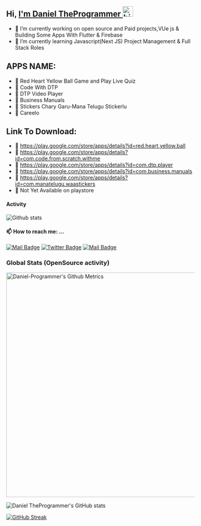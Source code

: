  ## Hi, <a href="https://daniel-theprogrammer.github.io/Portfolio/#portfolio"> I'm Daniel TheProgrammer </a> <img src="https://user-images.githubusercontent.com/1303154/88677602-1635ba80-d120-11ea-84d8-d263ba5fc3c0.gif" width="28px" alt="hi">




- 🔭 I’m currently working on open source and Paid projects,VUe js & Building Some Apps With Flutter & Firebase
- 🌱 I’m currently learning  Javascript(Next JS) Project Management & Full Stack Roles


## APPS NAME: 	
- 🔭 Red Heart Yellow Ball Game and Play Live Quiz
- 🔭 Code With DTP
- 🔭 DTP Video Player
- 🔭 Business Manuals
- 🔭 Stickers Chary Garu-Mana Telugu Stickerlu
- 🔭 Careelo

## Link To Download:
- 🔭  https://play.google.com/store/apps/details?id=red.heart.yellow.ball
- 🔭 https://play.google.com/store/apps/details?id=com.code.from.scratch.withme
- 🔭 https://play.google.com/store/apps/details?id=com.dtp.player
- 🔭 https://play.google.com/store/apps/details?id=com.business.manuals
- 🔭 https://play.google.com/store/apps/details?id=com.manatelugu.waastickers
- 🔭 Not Yet Available on playstore

#### Activity

![Github stats](https://github-readme-stats.vercel.app/api?username=Daniel-TheProgrammer&theme=vue&show_icons=true&count_private=true)
 
#### 📫 How to reach me: ...


[![Mail Badge](https://img.shields.io/badge/-njidaniel-c0392b?style=flat&labelColor=c0392b&logo=gmail&logoColor=white)](mailto:njid18753@gmail.com)
[![Twitter Badge](https://img.shields.io/badge/-@NJIDANIEL4-1ca0f1?style=flat&labelColor=1ca0f1&logo=twitter&logoColor=white&link=https://twitter.com/NJIDANIEL4)](https://twitter.com/NJIDANIEL4/) 
[![Mail Badge](https://img.shields.io/badge/-@njidanilo-405DE6?style=flat&labelColor=5851DB&logo=instagram&logoColor=white)](https://instagram.com/njidanilo)


### Global Stats (OpenSource activity)
<p>
    <img width="600"  
         src="https://metrics.lecoq.io/Daniel-TheProgrammer?id=Daniel-TheProgrammer" 
         alt="Daniel-Programmer's Github Metrics"
    />
</p>

![Daniel TheProgrammer's GitHub stats](https://github-readme-stats.vercel.app/api?username=Daniel-TheProgrammer&show_icons=true&theme=cobalt&count_private=true&show_icons=true)

[![GitHub Streak](https://github-readme-streak-stats.herokuapp.com?user=Daniel-TheProgrammer&theme=merko&hide_border=true&date_format=M%20j%5B%2C%20Y%5D)](https://git.io/streak-stats)
